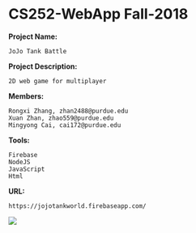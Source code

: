 # CS252-WebApp Fall-2018

__Project Name:__
    
    JoJo Tank Battle

__Project Description:__
    
    2D web game for multiplayer

__Members:__

    Rongxi Zhang, zhan2488@purdue.edu
    Xuan Zhan, zhao559@purdue.edu
    Mingyong Cai, cai172@purdue.edu

__Tools:__
    
    Firebase
    NodeJS
    JavaScript
    Html
    
__URL:__

    https://jojotankworld.firebaseapp.com/

![][jojo_img]

[jojo_img]:https://github.com/Cktksk/MyCache/blob/master/ImageLogos/jojos.jpg
